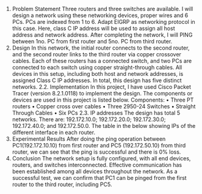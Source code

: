 1. Problem Statement
Three routers and three switches are available. I will design a network using these networking devices, 
proper wires and 6 PCs. PCs are indexed from 1 to 6. Adapt EIGRP as networking protocol in this case. 
Here, class C IP address will be used to assign all host address and network address. After completing the 
network, I will PING between 1no. PC from first router and 5no. PC from third router.
2. Design
In this network, the initial router connects to the second router, and the second router links to the third 
router via copper crossover cables. Each of these routers has a connected switch, and two PCs are connected 
to each switch using copper straight-through cables. All devices in this setup, including both host and 
network addresses, is assigned Class C IP addresses. In total, this design has five distinct networks.
2.2. Implementation 
In this project, I have used Cisco Packet Tracer (version 8.2.1.0118) to implement the design. The 
components or devices are used in this project is listed below. 
Components:
• Three PT routers
• Copper cross over cables
• Three 2950-24 Switches
• Straight Through Cables
• Six PCs
2.3. IP addresses
The design has total 5 networks. There are: 192.172.10.0; 192.172.20.0; 192.172.30.0; 192.172.40.0; and 
192.172.50.0. The table in the below showing IPs of the different interface in each router. 
3. Experimental Results
After doing the ping operation between PC1(192.172.10.10) from first router and PC5 (192.172.50.10) 
from third router, we can see that the ping is successful and there is 0% loss.
4. Conclusion
The network setup is fully configured, with all end devices, routers, and switches interconnected. Effective 
communication has been established among all devices throughout the network. As a successful test, we 
can confirm that PC1 can be pinged from the first router to the third router, including PC5.
